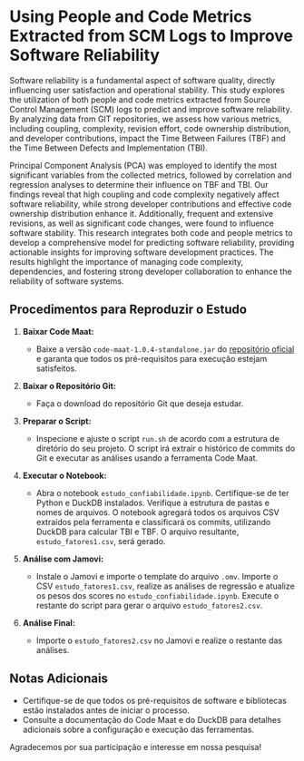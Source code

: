 # Using People and Code Metrics Extracted from SCM Logs to Improve Software Reliability

Software reliability is a fundamental aspect of software quality, directly influencing user satisfaction and operational stability. This study explores the utilization of both people and code metrics extracted from Source Control Management (SCM) logs to predict and improve software reliability. By analyzing data from GIT repositories, we assess how various metrics, including coupling, complexity, revision effort, code ownership distribution, and developer contributions, impact the Time Between Failures (TBF) and the Time Between Defects and Implementation (TBI).

Principal Component Analysis (PCA) was employed to identify the most significant variables from the collected metrics, followed by correlation and regression analyses to determine their influence on TBF and TBI. Our findings reveal that high coupling and code complexity negatively affect software reliability, while strong developer contributions and effective code ownership distribution enhance it. Additionally, frequent and extensive revisions, as well as significant code changes, were found to influence software stability. This research integrates both code and people metrics to develop a comprehensive model for predicting software reliability, providing actionable insights for improving software development practices. The results highlight the importance of managing code complexity, dependencies, and fostering strong developer collaboration to enhance the reliability of software systems.

## Procedimentos para Reproduzir o Estudo

1. **Baixar Code Maat:**
   - Baixe a versão `code-maat-1.0.4-standalone.jar` do [repositório oficial](https://github.com/adamtornhill/code-maat) e garanta que todos os pré-requisitos para execução estejam satisfeitos.

2. **Baixar o Repositório Git:**
   - Faça o download do repositório Git que deseja estudar.

3. **Preparar o Script:**
   - Inspecione e ajuste o script `run.sh` de acordo com a estrutura de diretório do seu projeto. O script irá extrair o histórico de commits do Git e executar as análises usando a ferramenta Code Maat.

4. **Executar o Notebook:**
   - Abra o notebook `estudo_confiabilidade.ipynb`. Certifique-se de ter Python e DuckDB instalados. Verifique a estrutura de pastas e nomes de arquivos. O notebook agregará todos os arquivos CSV extraídos pela ferramenta e classificará os commits, utilizando DuckDB para calcular TBI e TBF. O arquivo resultante, `estudo_fatores1.csv`, será gerado.

5. **Análise com Jamovi:**
   - Instale o Jamovi e importe o template do arquivo `.omv`. Importe o CSV `estudo_fatores1.csv`, realize as análises de regressão e atualize os pesos dos scores no `estudo_confiabilidade.ipynb`. Execute o restante do script para gerar o arquivo `estudo_fatores2.csv`.

6. **Análise Final:**
   - Importe o `estudo_fatores2.csv` no Jamovi e realize o restante das análises.

## Notas Adicionais

- Certifique-se de que todos os pré-requisitos de software e bibliotecas estão instalados antes de iniciar o processo.
- Consulte a documentação do Code Maat e do DuckDB para detalhes adicionais sobre a configuração e execução das ferramentas.

Agradecemos por sua participação e interesse em nossa pesquisa!